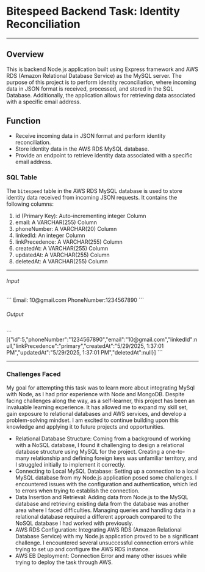 <h1>Bitespeed Backend Task: Identity Reconciliation</h1>
<hr>
<h2>Overview</h2>
<p>This is backend Node.js application built using Express framework and AWS RDS (Amazon Relational Database Service) as the MySQL server. The purpose of this project is to perform identity reconciliation, where incoming data in JSON format is received, processed, and stored in the SQL Database. Additionally, the application allows for retrieving data associated with a specific email address.</p>

<h2>Function</h2>
<ul>
<li>Receive incoming data in JSON format and perform identity reconciliation.</li>
<li>Store identity data in the AWS RDS MySQL database.</li>
<li>Provide an endpoint to retrieve identity data associated with a specific email address.</li>
</ul>

<h3>SQL Table</h3>

The <code>bitespeed</code> table in the AWS RDS MySQL database is used to store identity data received from incoming JSON requests. It contains the following columns:
<ol>
<li>id (Primary Key): Auto-incrementing integer Column</li>
<li>email: A VARCHAR(255) Column</li>
<li>phoneNumber: A VARCHAR(20) Column</li>
<li>linkedId: An integer Column</li>
<li>linkPrecedence: A VARCHAR(255) Column</li>
<li>createdAt: A VARCHAR(255) Column</li>
<li>updatedAt: A VARCHAR(255) Column</li>
<li>deletedAt: A VARCHAR(255) Column </li>
</ol>
<hr>
<h6>Input</h6>
```
Email: 10@gmail.com
PhoneNumber:1234567890
```

<h6>Output</h6>
```
[{"id":5,"phoneNumber":"1234567890","email":"10@gmail.com","linkedId":null,"linkPrecedence":"primary","createdAt":"5/29/2025, 1:37:01 PM","updatedAt":"5/29/2025, 1:37:01 PM","deletedAt":null}]
```
<hr>

<h3> Challenges Faced</h3>
<p>My goal for attempting this task was to learn more about integrating MySql with Node, as I had prior experience with Node and MongoDB. Despite facing challenges along the way, as a self-learner, this project has been an invaluable learning experience. It has allowed me to expand my skill set, gain exposure to relational databases and AWS services, and develop a problem-solving mindset. I am excited to continue building upon this knowledge and applying it to future projects and opportunities.</p>

<ul>
<li>Relational Database Structure: Coming from a background of working with a NoSQL database, I found it challenging to design a relational database structure using MySQL for the project. Creating a one-to-many relationship and defining foreign keys was unfamiliar territory, and I struggled initially to implement it correctly.</li>
<li>Connecting to Local MySQL Database: Setting up a connection to a local MySQL database from my Node.js application posed some challenges. I encountered issues with the configuration and authentication, which led to errors when trying to establish the connection.</li>
<li>Data Insertion and Retrieval: Adding data from Node.js to the MySQL database and retrieving existing data from the database was another area where I faced difficulties. Managing queries and handling data in a relational database required a different approach compared to the NoSQL database I had worked with previously.</li>
<li>AWS RDS Configuration: Integrating AWS RDS (Amazon Relational Database Service) with my Node.js application proved to be a significant challenge. I encountered several unsuccessful connection errors while trying to set up and configure the AWS RDS instance.</li>
<li> AWS EB Deployment: Connection Error and many other issues while trying to deploy the task through AWS.</li> 
</ul>
